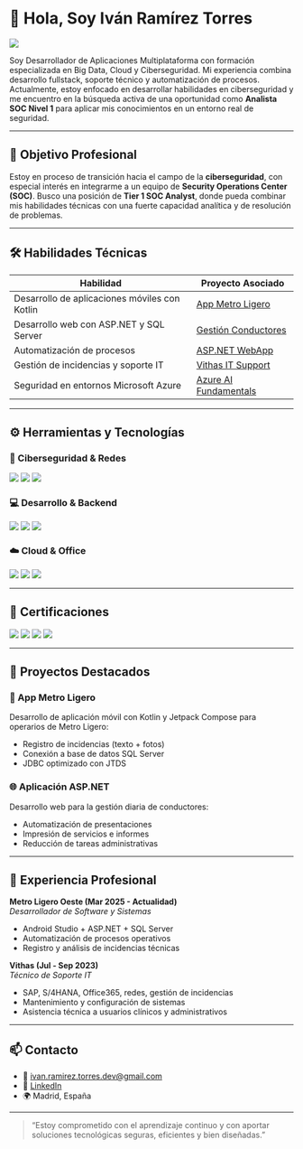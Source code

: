 # 👋 Hola, Soy Iván Ramírez Torres

<a href="https://www.linkedin.com/in/iv%C3%A1n-ramirez-torres-5a6144240/"><img src="https://img.shields.io/badge/-LinkedIn-0072b1?&style=for-the-badge&logo=linkedin&logoColor=white" /></a>

Soy Desarrollador de Aplicaciones Multiplataforma con formación especializada en Big Data, Cloud y Ciberseguridad. Mi experiencia combina desarrollo fullstack, soporte técnico y automatización de procesos. Actualmente, estoy enfocado en desarrollar habilidades en ciberseguridad y me encuentro en la búsqueda activa de una oportunidad como **Analista SOC Nivel 1** para aplicar mis conocimientos en un entorno real de seguridad.

---

## 🎯 Objetivo Profesional

Estoy en proceso de transición hacia el campo de la **ciberseguridad**, con especial interés en integrarme a un equipo de **Security Operations Center (SOC)**. Busco una posición de **Tier 1 SOC Analyst**, donde pueda combinar mis habilidades técnicas con una fuerte capacidad analítica y de resolución de problemas.

---

## 🛠️ Habilidades Técnicas

| Habilidad                                         | Proyecto Asociado         |
|--------------------------------------------------|---------------------------|
| Desarrollo de aplicaciones móviles con Kotlin    | [App Metro Ligero](#proyectos) |
| Desarrollo web con ASP.NET y SQL Server          | [Gestión Conductores](#proyectos) |
| Automatización de procesos                       | [ASP.NET WebApp](#proyectos) |
| Gestión de incidencias y soporte IT              | [Vithas IT Support](#experiencia) |
| Seguridad en entornos Microsoft Azure            | [Azure AI Fundamentals](#certificaciones) |

---

## ⚙️ Herramientas y Tecnologías

### 🔐 Ciberseguridad & Redes
<div>
  <img src="https://img.shields.io/badge/-Microsoft_Sentinel-0078D4?&style=for-the-badge&logo=Microsoft&logoColor=white" />
  <img src="https://img.shields.io/badge/-Wireshark-1679A7?&style=for-the-badge&logo=Wireshark&logoColor=white" />
  <img src="https://img.shields.io/badge/-Zeek-777BB4?&style=for-the-badge&logo=Zeek&logoColor=white" />
</div>

### 💻 Desarrollo & Backend
<div>
  <img src="https://img.shields.io/badge/-Kotlin-7F52FF?&style=for-the-badge&logo=kotlin&logoColor=white" />
  <img src="https://img.shields.io/badge/-ASP.NET-5C2D91?&style=for-the-badge&logo=.net&logoColor=white" />
  <img src="https://img.shields.io/badge/-SQL_Server-CC2927?&style=for-the-badge&logo=microsoft-sql-server&logoColor=white" />
</div>

### ☁️ Cloud & Office
<div>
  <img src="https://img.shields.io/badge/-Azure-0078D4?&style=for-the-badge&logo=microsoft-azure&logoColor=white" />
  <img src="https://img.shields.io/badge/-Office365-D83B01?&style=for-the-badge&logo=microsoft-office&logoColor=white" />
  <img src="https://img.shields.io/badge/-SAP-0FAAFF?&style=for-the-badge&logo=sap&logoColor=white" />
</div>

---

## 📜 Certificaciones

<div>
  <img src="https://img.shields.io/badge/-Azure_AI_Fundamentals-0089D6?&style=for-the-badge&logo=microsoft-azure&logoColor=white" />
  <img src="https://img.shields.io/badge/-CompTIA_Security%2B-FF0000?&style=for-the-badge&logo=CompTIA&logoColor=white" />
  <img src="https://img.shields.io/badge/-CompTIA_Network%2B-007ACC?&style=for-the-badge&logo=CompTIA&logoColor=white" />
  <img src="https://img.shields.io/badge/-CompTIA_A%2B-4D4D4D?&style=for-the-badge&logo=CompTIA&logoColor=white" />
</div>

---

## 🚀 Proyectos Destacados

### 📱 App Metro Ligero
Desarrollo de aplicación móvil con Kotlin y Jetpack Compose para operarios de Metro Ligero:
- Registro de incidencias (texto + fotos)
- Conexión a base de datos SQL Server
- JDBC optimizado con JTDS

### 🌐 Aplicación ASP.NET
Desarrollo web para la gestión diaria de conductores:
- Automatización de presentaciones
- Impresión de servicios e informes
- Reducción de tareas administrativas

---

## 💼 Experiencia Profesional

**Metro Ligero Oeste (Mar 2025 - Actualidad)**  
*Desarrollador de Software y Sistemas*  
- Android Studio + ASP.NET + SQL Server  
- Automatización de procesos operativos  
- Registro y análisis de incidencias técnicas

**Vithas (Jul - Sep 2023)**  
*Técnico de Soporte IT*  
- SAP, S/4HANA, Office365, redes, gestión de incidencias  
- Mantenimiento y configuración de sistemas  
- Asistencia técnica a usuarios clínicos y administrativos

---

## 📫 Contacto

- 📧 ivan.ramirez.torres.dev@gmail.com  
- 💼 [LinkedIn](https://www.linkedin.com/in/iv%C3%A1n-ramirez-torres-5a6144240/)  
- 🌍 Madrid, España  

---

> “Estoy comprometido con el aprendizaje continuo y con aportar soluciones tecnológicas seguras, eficientes y bien diseñadas.”


